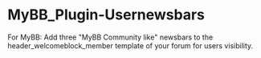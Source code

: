 # MyBB_Plugin-Usernewsbars
For MyBB: Add three "MyBB Community like" newsbars to the header_welcomeblock_member template of your forum for users visibility.
